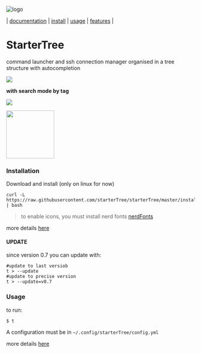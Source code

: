 
![logo](https://i.imgur.com/nHDBrIC.png) 

| [documentation](https://startertree.readthedocs.io)  |   [install](https://startertree.readthedocs.io/en/latest/install) | [usage](https://startertree.readthedocs.io/en/latest/usage) | [features](https://startertree.readthedocs.io/en/latest/features) |
# StarterTree
command launcher and ssh connection manager organised in a tree structure with autocompletion <br>

![](https://i.imgur.com/BD5IpJM.png)

**with search mode by tag**

![](https://i.imgur.com/R9UEoVa.png)

[<img src="https://www.pikpng.com/pngl/b/509-5090528_button-parent-watch-landing-page-04-graphic-design.png" width="128"/>](https://startertree.readthedocs.io/en/latest/features/#navigation) 


### Installation

Download and install (only on linux for now)

```
curl -L https://raw.githubusercontent.com/starterTree/starterTree/master/install.sh | bash
```

<!--  curl -L ’https://github.com/thomas10-10/az/releases/download/v0.3/az.tar.gz' | tar -xz - -C az --strip-components=1 -->

>to enable icons, you must install nerd fonts [nerdFonts](https://www.nerdfonts.com/font-downloads)

more details [here](https://startertree.readthedocs.io/en/latest/install)

#### UPDATE 

since version 0.7 you can update with:
```
#update to last versiob
t > --update
#update to precise version
t > --update=v0.7
```

<!-- USAGE EXAMPLES -->
### Usage
to run:
```
$ t
```
A configuration must be in `~/.config/starterTree/config.yml`

more details [here](https://startertree.readthedocs.io/en/latest/install#usage)




<!-- LICENSE -->
<!--
## License

Distributed under the MIT License. See `LICENSE` for more information.



<!-- CONTACT -->
<!--
## Contact

Your Name - [@twitter_handle](https://twitter.com/twitter_handle) - email

Project Link: [https://github.com/github_username/repo_name](https://github.com/github_username/repo_name)



<!-- ACKNOWLEDGEMENTS -->
<!--
## Acknowledgements

* []()
* []()
* []()





<!-- MARKDOWN LINKS & IMAGES -->
<!-- https://www.markdownguide.org/basic-syntax/#reference-style-links -->
[contributors-shield]: https://img.shields.io/github/contributors/github_username/repo.svg?style=for-the-badge
[contributors-url]: https://github.com/github_username/repo/graphs/contributors
[forks-shield]: https://img.shields.io/github/forks/github_username/repo.svg?style=for-the-badge
[forks-url]: https://github.com/github_username/repo/network/members
[stars-shield]: https://img.shields.io/github/stars/github_username/repo.svg?style=for-the-badge
[stars-url]: https://github.com/github_username/repo/stargazers
[issues-shield]: https://img.shields.io/github/issues/github_username/repo.svg?style=for-the-badge
[issues-url]: https://github.com/github_username/repo/issues
[license-shield]: https://img.shields.io/github/license/github_username/repo.svg?style=for-the-badge
[license-url]: https://github.com/github_username/repo/blob/master/LICENSE.txt
[linkedin-shield]: https://img.shields.io/badge/-LinkedIn-black.svg?style=for-the-badge&logo=linkedin&colorB=555
[linkedin-url]: https://linkedin.com/in/github_username



